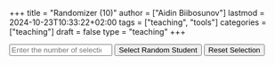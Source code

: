 +++
title = "Randomizer (10)"
author = ["Aidin Biibosunov"]
lastmod = 2024-10-23T10:33:22+02:00
tags = ["teaching", "tools"]
categories = ["teaching"]
draft = false
type = "teaching"
+++

<input type="number" id="numberInput" placeholder="Enter the number of selections" min="1">
<button onclick="selectRandomStudent()">Select Random Student</button>
<button onclick="resetSelection()">Reset Selection</button>

<div id="latestOutput" style="margin-top: 20px; font-weight: bold;"></div>
<div id="selectedStudentsOutput" style="margin-top: 10px; font-weight: bold;"></div>

<script>
let selectedStudents = [];
let availableStudents = [
        "Айтымбетова Шайыма",
        "Алымбекова Назик",
        "Арстанбеков Асанбек",
        "Арыстанбекова Амира",
        "Асхадова София ",
        "Белекова Сымбат",
        "Дюшенкулов Урмат",
        "Жайлообеков Актан ",
        "Жумабекова Аделя",
        "Жумабеков Кутман",
        "Исманбекова Касиет ",
        "Кадыров Баэл ",
        "Канатбекова Динара ",
        "Муканова Адеми",
        "Мырзабекова Эльвиза",
        "Нышанбаева Юсра",
        "Орозалиева Мария",
        "Токталиев Ислам",
        "Шарыпбекова Айдана"
];

function getRandomStudent() {
    if (availableStudents.length === 0) {
        return null; // No more students available
    }
    const randomIndex = Math.floor(Math.random() * availableStudents.length);
    return availableStudents.splice(randomIndex, 1)[0]; // Remove and return the selected student
}

function selectRandomStudent() {
    const N = parseInt(document.getElementById('numberInput').value, 10);

    if (isNaN(N) || N < 1) {
        document.getElementById('latestOutput').innerText = "Please enter a valid integer greater than 0.";
        return;
    }

    if (selectedStudents.length === 0) {
        // Initialize available students array when the selection starts
        availableStudents = [
        "Айтымбетова Шайыма",
        "Алымбекова Назик",
        "Арстанбеков Асанбек",
        "Арыстанбекова Амира",
        "Асхадова София ",
        "Белекова Сымбат",
        "Дюшенкулов Урмат",
        "Жайлообеков Актан ",
        "Жумабекова Аделя",
        "Жумабеков Кутман",
        "Исманбекова Касиет ",
        "Кадыров Баэл ",
        "Канатбекова Динара ",
        "Муканова Адеми",
        "Мырзабекова Эльвиза",
        "Нышанбаева Юсра",
        "Орозалиева Мария",
        "Токталиев Ислам",
        "Шарыпбекова Айдана"

        ];
        selectedStudents = []; // Reset selected students list
    }

    let outputText = '';
    for (let i = 0; i < N; i++) {
        const randomStudent = getRandomStudent();
        if (randomStudent !== null) {
            selectedStudents.push(randomStudent);
        } else {
            document.getElementById('latestOutput').innerText = "All students have been selected.";
            break;
        }
    }

    // Now update the output to reflect all selected students, adding <br> after every 4th student
    outputText = selectedStudents.map((student, index) => {
        return student + ((index + 1) % N === 0 ? '<br>' : ', ');
    }).join('');

    document.getElementById('selectedStudentsOutput').innerHTML = "Selected students:<br>" + outputText;
}

function resetSelection() {
    document.getElementById('latestOutput').innerText = "Selection reset. You can start over.";
    document.getElementById('selectedStudentsOutput').innerHTML = ""; // Clear selected students output
    selectedStudents = [];
    availableStudents = [
        "Айтымбетова Шайыма",
        "Алымбекова Назик",
        "Арстанбеков Асанбек",
        "Арыстанбекова Амира",
        "Асхадова София ",
        "Белекова Сымбат",
        "Дюшенкулов Урмат",
        "Жайлообеков Актан ",
        "Жумабекова Аделя",
        "Жумабеков Кутман",
        "Исманбекова Касиет ",
        "Кадыров Баэл ",
        "Канатбекова Динара ",
        "Муканова Адеми",
        "Мырзабекова Эльвиза",
        "Нышанбаева Юсра",
        "Орозалиева Мария",
        "Токталиев Ислам",
        "Шарыпбекова Айдана"
    ];
}
</script>